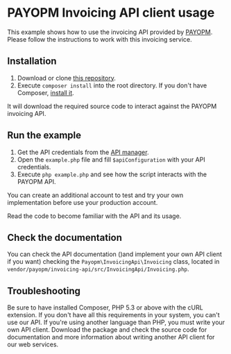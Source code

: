 # PAYOPM Invoicing API client usage

This example shows how to use the invoicing API provided by [PAYOPM](https://www.payopm.com). Please follow the instructions to work with this invoicing service.

## Installation

1. Download or clone [this repository](https://github.com/payopm/invoicing-api-client-php-example).
2. Execute `composer install` into the root directory. If you don't have Composer, [install it](https://getcomposer.org/).

It will download the required source code to interact against the PAYOPM invoicing API.

## Run the example

1. Get the API credentials from the [API manager](https://www.payopm.com/en/account/apimanager/).
2. Open the `example.php` file and fill `$apiConfiguration` with your API credentials.
3. Execute `php example.php` and see how the script interacts with the PAYOPM API.

You can create an additional account to test and try your own implementation before use your production account.

Read the code to become familiar with the API and its usage.

## Check the documentation

You can check the API documentation ()and implement your own API client if you want) checking the
`Payopm\InvoicingApi\Invoicing` class, located in `vendor/payopm/invoicing-api/src/InvoicingApi/Invoicing.php`.

## Troubleshooting

Be sure to have installed Composer, PHP 5.3 or above with the cURL extension. If you don't have all this requirements in your system, you can't use our API. If you're using another language than PHP, you must write your own API client. Download the package and check the source code for documentation and more information about writing another API client for our web services.